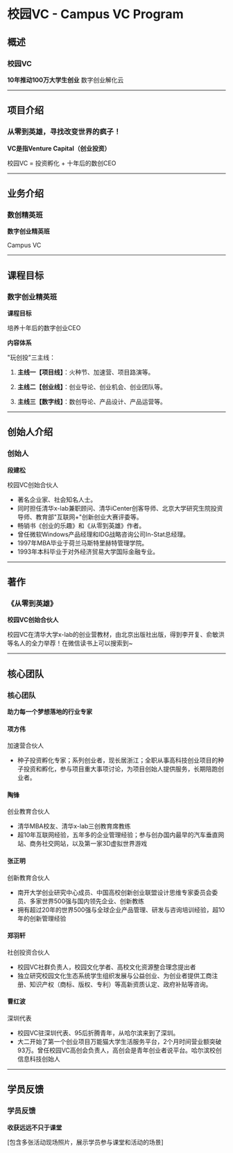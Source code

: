 # 校园VC - Campus VC Program

## 概述

### 校园VC
**10年推动100万大学生创业**
数字创业解化云

---

## 项目介绍

### 从零到英雄，寻找改变世界的疯子！

**VC是指Venture Capital（创业投资）**

校园VC = 投资孵化 + 十年后的数创CEO

---

## 业务介绍

### 数创精英班

**数字创业精英班**

Campus VC

---

## 课程目标

### 数字创业精英班

**课程目标**

培养十年后的数字创业CEO

**内容体系**

"玩创投"三主线：

1. **主线一【项目线】**：火种节、加速营、项目路演等。

2. **主线二【创业线】**：创业导论、创业机会、创业团队等。

3. **主线三【数字线】**：数创导论、产品设计、产品运营等。

---

## 创始人介绍

### 创始人

**段建松**

校园VC创始合伙人

- 著名企业家、社会知名人士。
- 同时担任清华x-lab兼职顾问、清华iCenter创客导师、北京大学研究生院投资导师、教育部"互联网+"创新创业大赛评委等。
- 畅销书《创业的乐趣》和《从零到英雄》作者。
- 曾任微软Windows产品经理和IDG战略咨询公司In-Stat总经理。
- 1997年MBA毕业于荷兰马斯特里赫特管理学院。
- 1993年本科毕业于对外经济贸易大学国际金融专业。

---

## 著作

### 《从零到英雄》

**校园VC创始合伙人**

校园VC在清华大学x-lab的创业营教材，由北京出版社出版，得到李开复、俞敏洪等名人的全力举荐！在微信读书上可以搜索到~

---

## 核心团队

### 核心团队

**助力每一个梦想落地的行业专家**

#### 项方伟
加速营合伙人
- 种子投资孵化专家；系列创业者，现长居浙江；全职从事高科技创业项目的种子投资和孵化，参与项目重大事项讨论，为项目创始人提供服务，长期陪跑创业者。

#### 陶锋
创业教育合伙人
- 清华MBA校友、清华x-lab三创教育席教练
- 超10年互联网经验，五年多的企业管理经验；参与创办国内最早的汽车垂直网站、商务社交网站，以及第一家3D虚拟世界游戏

#### 张正明
创新教育合伙人
- 南开大学创业研究中心成员、中国高校创新创业联盟设计思维专家委员会委员、多家世界500强与国内领先企业、创新教练
- 拥有超过20年的世界500强与全球企业产品管理、研发与咨询培训经验，超10年的创新管理经验

#### 郑羽轩
社创投资合伙人
- 校园VC社群负责人，校园文化学者、高校文化资源整合理念提出者
- 独立研究校园文化生态系统学生组织发展与公益创业、为创业者提供工商注册、知识产权（商标、版权、专利）等高新资质认定、政府补贴等咨询。

#### 曹红波
深圳代表
- 校园VC驻深圳代表、95后折腾青年，从哈尔滨来到了深圳。
- 大二开始了第一个创业项目万能猫大学生活服务平台，2个月时间营业额突破93万。曾任校园VC高创会负责人，高创会是青年创业者说平台。哈尔滨校创信息科技创始人

---

## 学员反馈

### 学员反馈

**收获远远不只于课堂**

[包含多张活动现场照片，展示学员参与课堂和活动的场景]